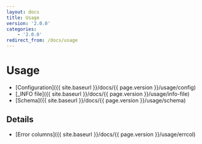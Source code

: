 ```yaml
---
layout: docs
title: Usage
version: '2.0.0'
categories:
    - '2.0.0'
redirect_from: /docs/usage
---
```

Usage
=====

* [Configuration]({{ site.baseurl }}/docs/{{ page.version }}/usage/config)
* [\_INFO file]({{ site.baseurl }}/docs/{{ page.version }}/usage/info-file)
* [Schema]({{ site.baseurl }}/docs/{{ page.version }}/usage/schema)

Details
-------

* [Error columns]({{ site.baseurl }}/docs/{{ page.version }}/usage/errcol)
